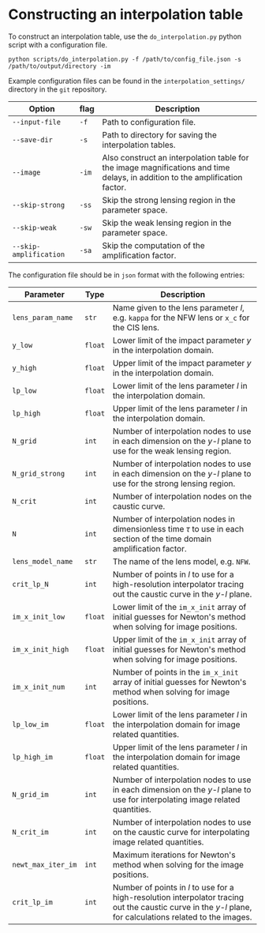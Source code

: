 # Constructing an interpolation table

To construct an interpolation table, use the `do_interpolation.py` python script with a configuration file.

```
python scripts/do_interpolation.py -f /path/to/config_file.json -s /path/to/output/directory -im
```

Example configuration files can be found in the `interpolation_settings/` directory in the `git` repository.

| Option| flag | Description |
| ----------- | -----------  | ----------- |
| `--input-file` | `-f` | Path to configuration file. |
| `--save-dir` | `-s` | Path to directory for saving the interpolation tables. |
| `--image` | `-im` | Also construct an interpolation table for the image magnifications and time delays, in addition to the amplification factor. |
| `--skip-strong` | `-ss` | Skip the strong lensing region in the parameter space. |
| `--skip-weak` | `-sw` | Skip the weak lensing region in the parameter space. |
| `--skip-amplification` | `-sa` | Skip the computation of the amplification factor. |

The configuration file should be in `json` format with the following entries:

| Parameter | Type | Description |
| --------- | ------ | ----------- |
| `lens_param_name` | `str` | Name given to the lens parameter $l$, e.g. `kappa` for the NFW lens or `x_c` for the CIS lens. |
| `y_low` | `float` | Lower limit of the impact parameter $y$ in the interpolation domain. |
| `y_high` | `float` | Upper limit of the impact parameter $y$ in the interpolation domain. |
| `lp_low` | `float` | Lower limit of the lens parameter $l$ in the interpolation domain. |
| `lp_high` | `float` | Upper limit of the lens parameter $l$ in the interpolation domain. |
| `N_grid` | `int` | Number of interpolation nodes to use in each dimension on the $y$-$l$ plane to use for the weak lensing region. |
| `N_grid_strong` | `int` | Number of interpolation nodes to use in each dimension on the $y$-$l$ plane to use for the strong lensing region. |
| `N_crit` | `int` | Number of interpolation nodes on the caustic curve. |
| `N` | `int` | Number of interpolation nodes in dimensionless time $\tau$ to use in each section of the time domain amplification factor. |
| `lens_model_name` | `str` | The name of the lens model, e.g. `NFW`. |
| `crit_lp_N` | `int` | Number of points in $l$ to use for a high-resolution interpolator tracing out the caustic curve in the $y$-$l$ plane. |
| `im_x_init_low` | `float` | Lower limit of the `im_x_init` array of initial guesses for Newton's method when solving for image positions. |
| `im_x_init_high` | `float` | Upper limit of the `im_x_init` array of initial guesses for Newton's method when solving for image positions. |
| `im_x_init_num` | `int` | Number of points in the `im_x_init` array of initial guesses for Newton's method when solving for image positions. |
| `lp_low_im` | `float` | Lower limit of the lens parameter $l$ in the interpolation domain for image related quantities. |
| `lp_high_im` | `float` | Upper limit of the lens parameter $l$ in the interpolation domain for image related quantities. |
| `N_grid_im` | `int` | Number of interpolation nodes to use in each dimension on the $y$-$l$ plane to use for interpolating image related quantities. |
| `N_crit_im` | `int` | Number of interpolation nodes to use on the caustic curve for interpolating image related quantities. |
| `newt_max_iter_im` | `int` | Maximum iterations for Newton's method when solving for the image positions. |
| `crit_lp_im` | `int` | Number of points in $l$ to use for a high-resolution interpolator tracing out the caustic curve in the $y$-$l$ plane, for calculations related to the images. |